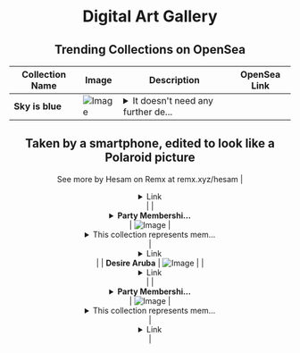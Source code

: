 <div align="center">

# Digital Art Gallery

## Trending Collections on OpenSea

| Collection Name                       | Image                                                                                     | Description                       | OpenSea Link                                                                                          |
|---------------------------------------|-------------------------------------------------------------------------------------------|-----------------------------------|--------------------------------------------------------------------------------------------------------|
| **Sky is blue** | ![Image](https://i.seadn.io/s/raw/files/c7bd2c1e94a3a7205ad349f95a3d560b.jpg?w=500&auto=format?w=200&auto=format) | <details><summary>It doesn't need any further de...</summary>It doesn't need any further description
Taken by a smartphone, edited to look like a Polaroid picture
--
See more by Hesam on Remx at remx.xyz/hesam</details> | <details><summary>Link</summary>[Sky is blue](https://opensea.io/collection/sky-is-blue-3)</details> |
| **<details><summary>Party Membershi...</summary>Party Memberships: TurboStream</details>** | ![Image](https://i.seadn.io/s/raw/files/d927d3099257832e7e94bc703b32b1e5.png?w=500&auto=format?w=200&auto=format) | <details><summary>This collection represents mem...</summary>This collection represents memberships in the following Party: TurboStream. Head to https://base.party.app/party/0xee7de191ad1457dd70e78a12bcea9cec04771e47 to view the Party's latest activity.</details> | <details><summary>Link</summary>[Party Memberships: TurboStream](https://opensea.io/collection/party-memberships-turbostream)</details> |
| **Desire Aruba** | ![Image](https://i.seadn.io/s/raw/files/f6257f30dbf0e542b764f4694644e0e7.jpg?w=500&auto=format?w=200&auto=format) |  | <details><summary>Link</summary>[Desire Aruba](https://opensea.io/collection/desire-aruba)</details> |
| **<details><summary>Party Membershi...</summary>Party Memberships: Clever Holdings Capital</details>** | ![Image](https://i.seadn.io/s/raw/files/d927d3099257832e7e94bc703b32b1e5.png?w=500&auto=format?w=200&auto=format) | <details><summary>This collection represents mem...</summary>This collection represents memberships in the following Party: Clever Holdings Capital. Head to https://base.party.app/party/0xd5c5a95a20359cac5d48c35df122fc1f27cc9388 to view the Party's latest activity.</details> | <details><summary>Link</summary>[Party Memberships: Clever Holdings Capital](https://opensea.io/collection/party-memberships-clever-holdings-capital)</details> |

</div>